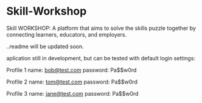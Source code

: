 # Skill-Workshop
Skill WORKSHOP: A platform that aims to solve the skills puzzle together by connecting learners, educators, and employers.

..readme will be updated soon.

aplication still in development, but can be tested with default login settings:

Profile 1
name: bob@test.com
password: Pa$$w0rd

Profile 2
name: tom@test.com
password: Pa$$w0rd

Profile 3
name: jane@test.com
password: Pa$$w0rd
